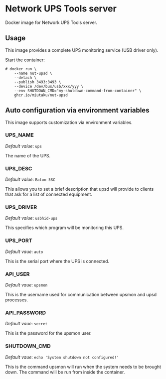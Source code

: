 # Network UPS Tools server

Docker image for Network UPS Tools server.

## Usage

This image provides a complete UPS monitoring service (USB driver only).

Start the container:

```console
# docker run \
	--name nut-upsd \
	--detach \
	--publish 3493:3493 \
	--device /dev/bus/usb/xxx/yyy \
	--env SHUTDOWN_CMD="my-shutdown-command-from-container" \
	ghcr.io/miutaku/nut-upsd
```

## Auto configuration via environment variables

This image supports customization via environment variables.

### UPS_NAME

*Default value*: `ups`

The name of the UPS.

### UPS_DESC

*Default value*: `Eaton 5SC`

This allows you to set a brief description that upsd will provide to clients that ask for a list of connected equipment.

### UPS_DRIVER

*Default value*: `usbhid-ups`

This specifies which program will be monitoring this UPS.

### UPS_PORT

*Default vaue*: `auto`

This is the serial port where the UPS is connected.

### API_USER

*Default vaue*: `upsmon`

This is the username used for communication between upsmon and upsd processes.

### API_PASSWORD

*Default vaue*: `secret`

This is the password for the upsmon user.

### SHUTDOWN_CMD

*Default vaue*: `echo 'System shutdown not configured!'`

This is the command upsmon will run when the system needs to be brought down. The command will be run from inside the container.

